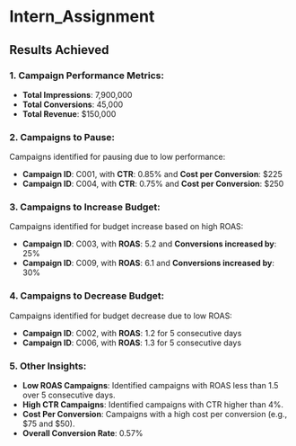 # Intern_Assignment

## Results Achieved

### 1. Campaign Performance Metrics:
- **Total Impressions**: 7,900,000
- **Total Conversions**: 45,000
- **Total Revenue**: $150,000

### 2. Campaigns to Pause:
Campaigns identified for pausing due to low performance:
- **Campaign ID**: C001, with **CTR**: 0.85% and **Cost per Conversion**: $225
- **Campaign ID**: C004, with **CTR**: 0.75% and **Cost per Conversion**: $250

### 3. Campaigns to Increase Budget:
Campaigns identified for budget increase based on high ROAS:
- **Campaign ID**: C003, with **ROAS**: 5.2 and **Conversions increased by**: 25%
- **Campaign ID**: C009, with **ROAS**: 6.1 and **Conversions increased by**: 30%

### 4. Campaigns to Decrease Budget:
Campaigns identified for budget decrease due to low ROAS:
- **Campaign ID**: C002, with **ROAS**: 1.2 for 5 consecutive days
- **Campaign ID**: C006, with **ROAS**: 1.3 for 5 consecutive days

### 5. Other Insights:
- **Low ROAS Campaigns**: Identified campaigns with ROAS less than 1.5 over 5 consecutive days.
- **High CTR Campaigns**: Identified campaigns with CTR higher than 4%.
- **Cost Per Conversion**: Campaigns with a high cost per conversion (e.g., $75 and $50).
- **Overall Conversion Rate**: 0.57%
